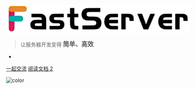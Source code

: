 <!-- _coverpage.md -->

![logo](logo.png)

> 让服务器开发变得 <big>**简单、高效**</big>

-

[一起交流](https://qm.qq.com/cgi-bin/qm/qr?k=dDyvnvKaTEXVOynV11IKSi0OxW2Klccp&jump_from=webapi&authKey=H5t0WKYwjBZNqbSsIcEy3V0+8fggXwPzGcV70n3ocup8bApl1J6k6B4ulsZbCTfs)
[阅读文档 2](/FS文档/简介.md)

<!-- 背景色 -->

![color](#ffffff)
